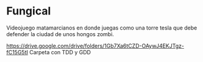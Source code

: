 # Fungical

Videojuego matamarcianos en donde juegas como una torre tesla que debe defender la ciudad de unos hongos zombi.

https://drive.google.com/drive/folders/1Gb7Xa6tCZD-OAywJ4EKJTgz-fC15G5tI Carpeta con TDD y GDD
